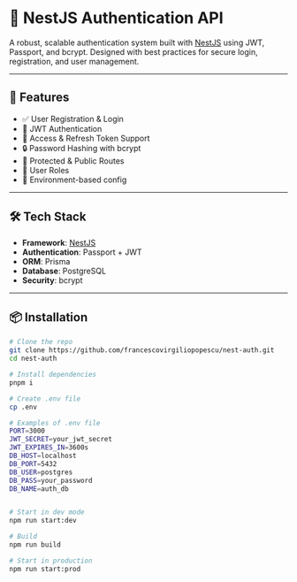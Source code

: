 # 🔐 NestJS Authentication API

A robust, scalable authentication system built with [NestJS](https://nestjs.com/) using JWT, Passport, and bcrypt. Designed with best practices for secure login, registration, and user management.

---

## 🚀 Features

- ✅ User Registration & Login
- 🔐 JWT Authentication
- 🔄 Access & Refresh Token Support
- 🔒 Password Hashing with bcrypt
- 📄 Protected & Public Routes
- 👤 User Roles
- 🧰 Environment-based config

---

## 🛠️ Tech Stack

- **Framework**: [NestJS](https://nestjs.com/)
- **Authentication**: Passport + JWT
- **ORM**: Prisma
- **Database**: PostgreSQL
- **Security**: bcrypt

---

## 📦 Installation

```bash
# Clone the repo
git clone https://github.com/francescovirgiliopopescu/nest-auth.git
cd nest-auth

# Install dependencies
pnpm i

# Create .env file
cp .env

# Examples of .env file
PORT=3000
JWT_SECRET=your_jwt_secret
JWT_EXPIRES_IN=3600s
DB_HOST=localhost
DB_PORT=5432
DB_USER=postgres
DB_PASS=your_password
DB_NAME=auth_db


# Start in dev mode
npm run start:dev

# Build
npm run build

# Start in production
npm run start:prod
```
